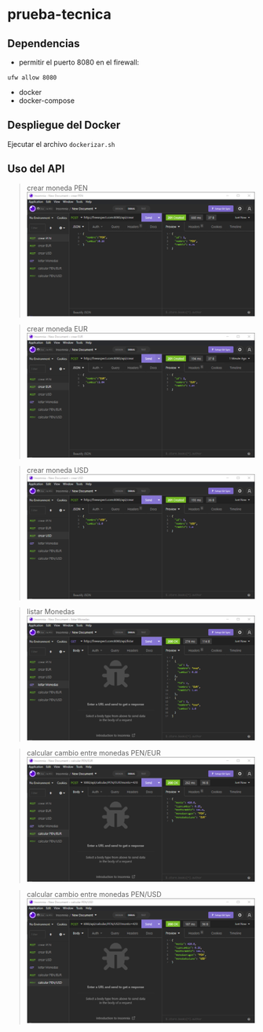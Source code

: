 # prueba-tecnica

## Dependencias
- permitir el puerto 8080 en el firewall: 
```
ufw allow 8080
```

- docker
- docker-compose

## Despliegue del Docker

Ejecutar el archivo `dockerizar.sh`

## Uso del API
> crear moneda PEN
![](img/00.png)

> crear moneda EUR
![](img/01.png)

> crear moneda USD
![](img/02.png)

> listar Monedas
![](img/03.png)

> calcular cambio entre monedas PEN/EUR
![](img/04.png)

> calcular cambio entre monedas PEN/USD
![](img/05.png)